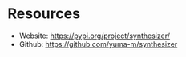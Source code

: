 # Resources

- Website: https://pypi.org/project/synthesizer/
- Github: https://github.com/yuma-m/synthesizer
